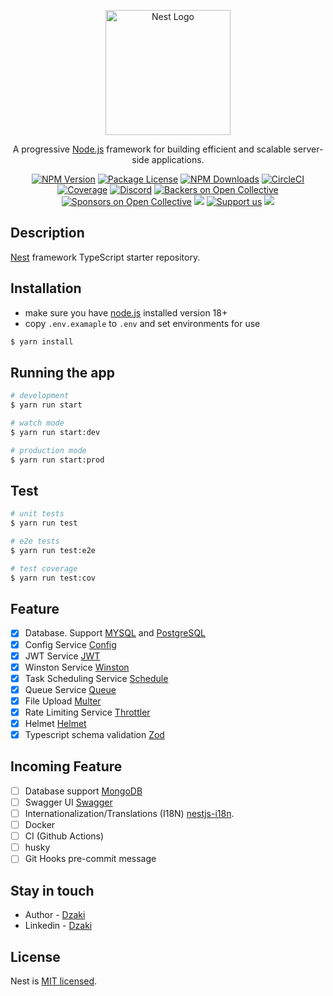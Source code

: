 <p align="center">
  <a href="http://nestjs.com/" target="blank"><img src="https://nestjs.com/img/logo-small.svg" width="200" alt="Nest Logo" /></a>
</p>

[circleci-image]: https://img.shields.io/circleci/build/github/nestjs/nest/master?token=abc123def456
[circleci-url]: https://circleci.com/gh/nestjs/nest

  <p align="center">A progressive <a href="http://nodejs.org" target="_blank">Node.js</a> framework for building efficient and scalable server-side applications.</p>
    <p align="center">
<a href="https://www.npmjs.com/~nestjscore" target="_blank"><img src="https://img.shields.io/npm/v/@nestjs/core.svg" alt="NPM Version" /></a>
<a href="https://www.npmjs.com/~nestjscore" target="_blank"><img src="https://img.shields.io/npm/l/@nestjs/core.svg" alt="Package License" /></a>
<a href="https://www.npmjs.com/~nestjscore" target="_blank"><img src="https://img.shields.io/npm/dm/@nestjs/common.svg" alt="NPM Downloads" /></a>
<a href="https://circleci.com/gh/nestjs/nest" target="_blank"><img src="https://img.shields.io/circleci/build/github/nestjs/nest/master" alt="CircleCI" /></a>
<a href="https://coveralls.io/github/nestjs/nest?branch=master" target="_blank"><img src="https://coveralls.io/repos/github/nestjs/nest/badge.svg?branch=master#9" alt="Coverage" /></a>
<a href="https://discord.gg/G7Qnnhy" target="_blank"><img src="https://img.shields.io/badge/discord-online-brightgreen.svg" alt="Discord"/></a>
<a href="https://opencollective.com/nest#backer" target="_blank"><img src="https://opencollective.com/nest/backers/badge.svg" alt="Backers on Open Collective" /></a>
<a href="https://opencollective.com/nest#sponsor" target="_blank"><img src="https://opencollective.com/nest/sponsors/badge.svg" alt="Sponsors on Open Collective" /></a>
  <a href="https://paypal.me/kamilmysliwiec" target="_blank"><img src="https://img.shields.io/badge/Donate-PayPal-ff3f59.svg"/></a>
    <a href="https://opencollective.com/nest#sponsor"  target="_blank"><img src="https://img.shields.io/badge/Support%20us-Open%20Collective-41B883.svg" alt="Support us"></a>
  <a href="https://twitter.com/nestframework" target="_blank"><img src="https://img.shields.io/twitter/follow/nestframework.svg?style=social&label=Follow"></a>
</p>
  <!--[![Backers on Open Collective](https://opencollective.com/nest/backers/badge.svg)](https://opencollective.com/nest#backer)
  [![Sponsors on Open Collective](https://opencollective.com/nest/sponsors/badge.svg)](https://opencollective.com/nest#sponsor)-->

## Description

[Nest](https://github.com/nestjs/nest) framework TypeScript starter repository.

## Installation
- make sure you have [node.js](https://nodejs.org/) installed version 18+
- copy `.env.examaple` to `.env` and set environments for use
```bash
$ yarn install
```

## Running the app

```bash
# development
$ yarn run start

# watch mode
$ yarn run start:dev

# production mode
$ yarn run start:prod
```

## Test

```bash
# unit tests
$ yarn run test

# e2e tests
$ yarn run test:e2e

# test coverage
$ yarn run test:cov
```

## Feature
- [x] Database. Support [MYSQL](https://www.npmjs.com/package/mysql2) and [PostgreSQL](https://www.npmjs.com/package/pg)
- [x] Config Service [Config](https://www.npmjs.com/package/@nestjs/config)
- [x] JWT Service [JWT](https://www.npmjs.com/package/@nestjs/jwt)
- [x] Winston Service [Winston](https://www.npmjs.com/package/winston)
- [x] Task Scheduling Service [Schedule](https://www.npmjs.com/package/@nestjs/schedule)
- [x] Queue Service [Queue](https://www.npmjs.com/package/@nestjs/bull)
- [x] File Upload [Multer](https://www.npmjs.com/package/multer)
- [x] Rate Limiting Service [Throttler](https://www.npmjs.com/package/@nestjs/throttler)
- [x] Helmet [Helmet](https://www.npmjs.com/package/helmet)
- [x] Typescript schema validation [Zod](https://www.npmjs.com/package/zod)

## Incoming Feature
- [ ] Database support [MongoDB](https://www.npmjs.com/package/mongodb)
- [ ] Swagger UI [Swagger](https://www.npmjs.com/package/@nestjs/swagger)
- [ ] Internationalization/Translations (I18N) [nestjs-i18n](https://www.npmjs.com/package/nestjs-i18n).
- [ ] Docker
- [ ] CI (Github Actions)
- [ ] husky
- [ ] Git Hooks pre-commit message

## Stay in touch

- Author - [Dzaki](https://github.com/dzakiafif)
- Linkedin - [Dzaki](https://www.linkedin.com/in/ahmad-dzaki-afif)

## License

Nest is [MIT licensed](LICENSE).
